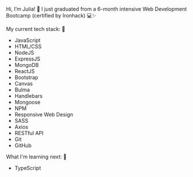 Hi, I’m Julia! 👋 I just graduated from a 6-month intensive Web Development Bootcamp (certified by Ironhack) 💻✨

My current tech stack: 👀
- JavaScript
- HTML/CSS
- NodeJS
- ExpressJS
- MongoDB
- ReactJS
- Bootstrap
- Canvas
- Bulma
- Handlebars
- Mongoose
- NPM
- Responsive Web Design
- SASS
- Axios
- RESTful API
- Git
- GitHub

What I'm learning next: 🌱
- TypeScript
